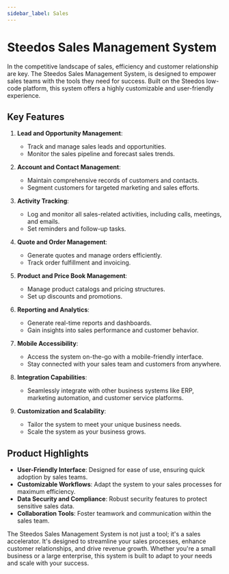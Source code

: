 ```yaml
---
sidebar_label: Sales
---
```


# Steedos Sales Management System

In the competitive landscape of sales, efficiency and customer relationship are key. The Steedos Sales Management System, is designed to empower sales teams with the tools they need for success. Built on the Steedos low-code platform, this system offers a highly customizable and user-friendly experience.

## Key Features

1. **Lead and Opportunity Management**:
   - Track and manage sales leads and opportunities.
   - Monitor the sales pipeline and forecast sales trends.

2. **Account and Contact Management**:
   - Maintain comprehensive records of customers and contacts.
   - Segment customers for targeted marketing and sales efforts.

3. **Activity Tracking**:
   - Log and monitor all sales-related activities, including calls, meetings, and emails.
   - Set reminders and follow-up tasks.

4. **Quote and Order Management**:
   - Generate quotes and manage orders efficiently.
   - Track order fulfillment and invoicing.

5. **Product and Price Book Management**:
   - Manage product catalogs and pricing structures.
   - Set up discounts and promotions.

6. **Reporting and Analytics**:
   - Generate real-time reports and dashboards.
   - Gain insights into sales performance and customer behavior.

7. **Mobile Accessibility**:
   - Access the system on-the-go with a mobile-friendly interface.
   - Stay connected with your sales team and customers from anywhere.

8. **Integration Capabilities**:
   - Seamlessly integrate with other business systems like ERP, marketing automation, and customer service platforms.

9. **Customization and Scalability**:
   - Tailor the system to meet your unique business needs.
   - Scale the system as your business grows.

## Product Highlights

- **User-Friendly Interface**: Designed for ease of use, ensuring quick adoption by sales teams.
- **Customizable Workflows**: Adapt the system to your sales processes for maximum efficiency.
- **Data Security and Compliance**: Robust security features to protect sensitive sales data.
- **Collaboration Tools**: Foster teamwork and communication within the sales team.

The Steedos Sales Management System is not just a tool; it's a sales accelerator. It's designed to streamline your sales processes, enhance customer relationships, and drive revenue growth. Whether you're a small business or a large enterprise, this system is built to adapt to your needs and scale with your success.
